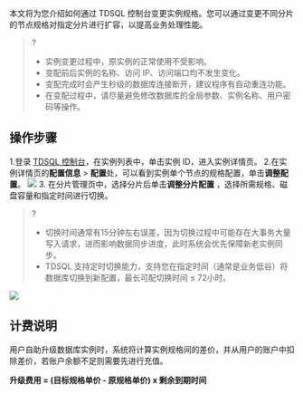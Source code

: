 本文将为您介绍如何通过 TDSQL 控制台变更实例规格。您可以通过变更不同分片的节点规格对指定分片进行扩容，以提高业务处理性能。

>?
>- 实例变更过程中，原实例的正常使用不受影响。
>- 变配前后实例的名称、访问 IP、访问端口均不发生变化。
>- 变配完成时会产生秒级的数据库连接断开，建议程序有自动重连功能。
>- 在变配过程中，请尽量避免修改数据库的全局参数、实例名称、用户密码等操作。

## 操作步骤
1.登录 [TDSQL 控制台](https://console.cloud.tencent.com/tdsqld/instance-tdmysql)，在实例列表中，单击实例 ID，进入实例详情页。
2.在实例详情页的**配置信息** > **配置**处，可以看到实例单个节点的规格配置，单击**调整配置**。
![](https://qcloudimg.tencent-cloud.cn/raw/829a9c59f48f35232c4a1791f6bc6ea0.png)
3. 在分片管理页中，选择分片后单击**调整分片配置** ，选择所需规格、磁盘容量和指定时间进行切换。
>?
>- 切换时间通常有15分钟左右误差，因为切换过程中可能存在大事务大量写入请求，进而影响数据同步进度，此时系统会优先保障新老实例同步。
>- TDSQL 支持定时切换能力，支持您在指定时间（通常是业务低谷）将数据库切换到新配置，最长可配切换时间 ≤ 72小时。
>
![](https://qcloudimg.tencent-cloud.cn/raw/a1e702cb270652c32810967aab0073e3.png)

## 计费说明
用户自助升级数据库实例时，系统将计算实例规格间的差价，并从用户的账户中扣除差价，若账户余额不足则需要先进行充值。

**升级费用 = (目标规格单价 - 原规格单价) x 剩余到期时间**
